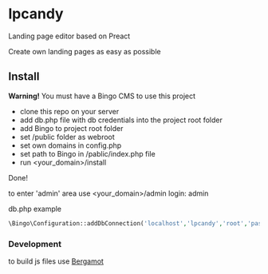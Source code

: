 # lpcandy
Landing page editor based on Preact

Create own landing pages as easy as possible 

## Install
**Warning!** You must have a Bingo CMS to use this project

- clone this repo on your server
- add db.php file with db credentials into the project root folder
- add Bingo to project root folder
- set /public folder as webroot
- set own domains in config.php
- set path to Bingo in /pablic/index.php file
- run <your_domain>/install

Done!

to enter 'admin' area use <your_domain>/admin
login: admin

db.php example
```php
\Bingo\Configuration::addDbConnection('localhost','lpcandy','root','password');
```

### Development
to build js files use [Bergamot](https://github.com/boomyjee/bergamot)
